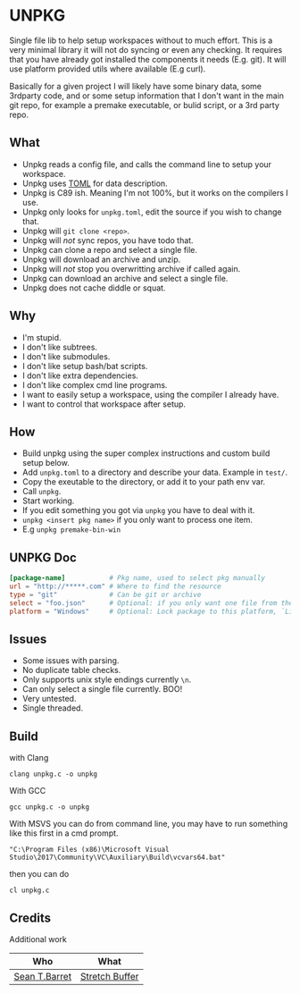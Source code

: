# UNPKG

Single file lib to help setup workspaces without to much effort. This is a
very minimal library it will not do syncing or even any checking. It requires
that you have already got installed the components it needs (E.g. git).
It will use platform provided utils where available (E.g curl).

Basically for a given project I will likely have some binary data, some
3rdparty code, and or some setup information that I don't want in the main
git repo, for example a premake executable, or bulid script, or a 3rd party
repo.

## What

- Unpkg reads a config file, and calls the command line to setup your workspace.
- Unpkg uses [TOML](https://github.com/toml-lang/toml) for data description.
- Unpkg is C89 ish. Meaning I'm not 100%, but it works on the compilers I use.
- Unpkg only looks for `unpkg.toml`, edit the source if you wish to change that.
- Unpkg will `git clone <repo>`.
- Unpkg will _not_ sync repos, you have todo that.
- Unpkg can clone a repo and select a single file.
- Unpkg will download an archive and unzip.
- Unpkg will _not_ stop you overwritting archive if called again.
- Unpkg can download an archive and select a single file.
- Unpkg does not cache diddle or squat.

## Why

- I'm stupid.
- I don't like subtrees.
- I don't like submodules.
- I don't like setup bash/bat scripts.
- I don't like extra dependencies.
- I don't like complex cmd line programs. 
- I want to easily setup a workspace, using the compiler I already have.
- I want to control that workspace after setup.

## How

- Build unpkg using the super complex instructions and custom build setup below.
- Add `unpkg.toml` to a directory and describe your data. Example in `test/`.
- Copy the exeutable to the directory, or add it to your path env var.
- Call `unpkg`.
- Start working.
- If you edit something you got via `unpkg` you have to deal with it.
- `unpkg <insert pkg name>` if you only want to process one item.
- E.g `unpkg premake-bin-win`

## UNPKG Doc

```toml
[package-name]           # Pkg name, used to select pkg manually
url = "http://*****.com" # Where to find the resource
type = "git"             # Can be git or archive
select = "foo.json"      # Optional: if you only want one file from the resource
platform = "Windows"     # Optional: Lock package to this platform, `Linux` and `macOS` are also valid
```
## Issues

- Some issues with parsing.
- No duplicate table checks.
- Only supports unix style endings currently `\n`.
- Can only select a single file currently. BOO!
- Very untested.
- Single threaded.

## Build

with Clang

```
clang unpkg.c -o unpkg
```

With GCC

```
gcc unpkg.c -o unpkg
```

With MSVS you can do from command line, you may have to run something like
this first in a cmd prompt.

```
"C:\Program Files (x86)\Microsoft Visual Studio\2017\Community\VC\Auxiliary\Build\vcvars64.bat"
```

then you can do

```
cl unpkg.c
```

## Credits

Additional work 


| Who | What | 
|-----|------|   
| [Sean T.Barret](https://twitter.com/nothings) | [Stretch Buffer](https://github.com/nothings/stb/blob/master/stretchy_buffer.h) |
